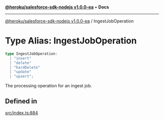 [**@heroku/salesforce-sdk-nodejs v1.0.0-ea**](../README.md) • **Docs**

***

[@heroku/salesforce-sdk-nodejs v1.0.0-ea](../README.md) / IngestJobOperation

# Type Alias: IngestJobOperation

```ts
type IngestJobOperation: 
  | "insert"
  | "delete"
  | "hardDelete"
  | "update"
  | "upsert";
```

The processing operation for an ingest job.

## Defined in

[src/index.ts:884](https://github.com/heroku/heroku-applink-nodejs/blob/964a49b1b7eff1b886f572faf2baab589b474aff/src/index.ts#L884)
